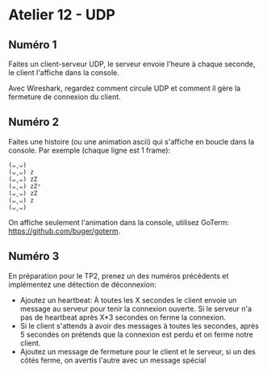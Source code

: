 # Atelier 12 - UDP

## Numéro 1

Faites un client-serveur UDP, le serveur envoie l'heure à chaque seconde, le client l'affiche dans la console.

Avec Wireshark, regardez comment circule UDP et comment il gère la fermeture de connexion du client.

## Numéro 2

Faites une histoire (ou une animation ascii) qui s'affiche en boucle dans la console. Par exemple (chaque ligne est 1 frame):

```
(ᴗ˳ᴗ)
(ᴗ˳ᴗ) z
(ᴗ˳ᴗ) zZ
(ᴗ˳ᴗ) zZᶻ
(ᴗ˳ᴗ) zZ
(ᴗ˳ᴗ) z
(ᴗ˳ᴗ)
```

On affiche seulement l'animation dans la console, utilisez GoTerm: https://github.com/buger/goterm.

## Numéro 3

En préparation pour le TP2, prenez un des numéros précédents et implémentez une détection de déconnexion:

- Ajoutez un heartbeat: À toutes les X secondes le client envoie un message au serveur pour tenir la connexion ouverte. Si le serveur n'a pas de heartbeat après X*3 secondes on ferme la connexion.
- Si le client s'attends à avoir des messages à toutes les secondes, après 5 secondes on prétends que la connexion est perdu et on ferme notre client.
- Ajoutez un message de fermeture pour le client et le serveur, si un des côtés ferme, on avertis l'autre avec un message spécial
